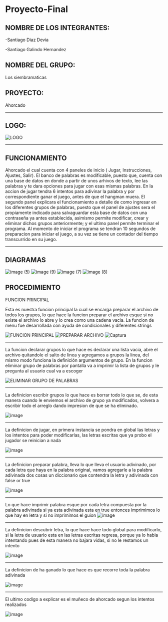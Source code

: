 # Proyecto-Final

NOMBRE DE LOS INTEGRANTES:
---
-Santiago Diaz Devia 

-Santiago Galindo Hernandez 

NOMBRE DEL GRUPO: 
--
Los siembramaticas

PROYECTO: 
---
Ahorcado 

---


LOGO:
---
![LOGO](https://github.com/SantiagoGalindoHernandez19/Proyecto-Final/assets/124641609/750f81e9-0183-4ed8-8109-a1c92f1d0dac)

---

FUNCIONAMIENTO
---
Ahorcado el cual cuenta con 4 paneles de inicio ( Jugar, Instrucciones, Ajustes, Salir). El banco de palabras es modificable, puesto que, cuenta con una base de datos en donde a partir de unos arhivos de texto, lee las palabras y te dara opciones para jugar con esas mismas palabras. En la accion de jugar tendra 6 intentos para adivinar la palabra y por correspondiente ganar el juego, antes de que el  hangman muera. El segundo panel explicara el funcionamiento a detalle de como ingresar en los diferentes grupos de palabras, puesto que el panel de ajustes sera el propiamente indicado para salvaguardar esta base de datos con una contraseña ya antes establecida, asimismo permite modificar, crear y eliminar dichos grupos anteriormente; y el ultimo panel permite terminar el programa. Al momento de iniciar el programa se tendran 10 segundos de preparacion para iniciar el juego, a su vez se tiene un contador del tiempo transcurrido en su juego.

---


DIAGRAMAS
---

![image (5)](https://github.com/SantiagoGalindoHernandez19/Proyecto-Final/assets/124641609/91ce427a-5e82-479d-9630-f36c5450d094)
![image (9)](https://github.com/SantiagoGalindoHernandez19/Proyecto-Final/assets/124641609/55087089-9a52-4944-92b7-d83c4aaa8f51)
![image (7)](https://github.com/SantiagoGalindoHernandez19/Proyecto-Final/assets/124641609/d8c30fe2-16d0-46c9-abaf-472024e561b2)
![image (8)](https://github.com/SantiagoGalindoHernandez19/Proyecto-Final/assets/124641609/aa51df31-1395-4e23-b017-e5fc796262bd)


PROCEDIMIENTO
---

FUNCION PRINCIPAL 

Esta es nuestra funcion principal la cual se encarga preparar el archivo de todos los grupos, lo que hace la funcion preparar el archivo esque si no existe el archivo lo abre y lo crea como una cadena vacia. La funcion de menu fue desarrollada con ayuda de condicionales y diferentes strings 

![FUNCION PRINCIPAL](https://github.com/SantiagoGalindoHernandez19/Proyecto-Final/assets/124641609/521b618d-82b9-41b1-b8f2-72747d1329fd)
![PREPARAR ARCHIVO](https://github.com/SantiagoGalindoHernandez19/Proyecto-Final/assets/124641609/0335c47d-ae71-4df6-aaeb-457b8b5c147e)
![Captura](https://github.com/SantiagoGalindoHernandez19/Proyecto-Final/assets/124641609/e6c46ee8-7c47-4deb-9ae6-c8644faf8cfd)

---

La funcion declarar grupos lo que hace es declarar una lista vacia, abre el archivo quitandole el salto de linea y agregamos a grupos la linea, del mismo modo funciona la definición argumentos de grupo. En la funcion eliminar grupo de palabras por pantalla va a imprimir la lista de grupos y le pregunta al usuario cual va a escoger 

![ELIMINAR GRUPO DE PALABRAS](https://github.com/SantiagoGalindoHernandez19/Proyecto-Final/assets/124641609/8dcffd8b-b5ff-49d2-9f0c-259a1943f916)


---

La definicion escribir grupos lo que hace es borrar todo lo que se, de esta manera cuando le enviemos el archivo de grupo ya modificados, volvera a escribir todo el arreglo dando impresion de que se ha eliminado. 

![image](https://github.com/SantiagoGalindoHernandez19/Proyecto-Final/assets/124641609/f4aa692c-84ad-4096-a93a-9b44e9f0a704)

---

La definicion de jugar, en primera instancia se pondra en global las letras y los intentos para poder modificarlas, las letras escritas que ya probo el jugador se reinician a nada 

![image](https://github.com/SantiagoGalindoHernandez19/Proyecto-Final/assets/124641609/36e3c608-3db4-4bf9-8c4c-239a1db02f02)

---

La definicion preparar palabra, lleva lo que lleva el usuario adivinado, por cada letra que haya en la palabra original, vamos agregarle a la palabra adivinada dos cosas un diccionario que contendra la letra y adivinada con false or true 

![image](https://github.com/SantiagoGalindoHernandez19/Proyecto-Final/assets/124641609/491f02ef-e1e5-4e05-9cb5-078380cf904d)


---

Lo que hace imprimir palabra esque por cada letra compuesta por la palabra adivinada si ya esta adivinada esta en true entonces imprimimos lo que hay en letra y si no imprimimos el guion
![image](https://github.com/SantiagoGalindoHernandez19/Proyecto-Final/assets/124641609/c8530de1-63ca-4aa4-bf2a-835d05f1adc9)

---

La definicion descubrir letra, lo que hace hace todo global para modificarlo, si la letra de usuario esta en las letras escritas regresa, porque ya lo habia intentando pues de esta manera no bajara vidas, si no le restamos un intento

![image](https://github.com/SantiagoGalindoHernandez19/Proyecto-Final/assets/124641609/6f979521-b3d5-43ae-aab0-ee6c6d41e57c)

---

La definicion de ha ganado lo que hace es que recorre toda la palabra adivinada 

![image](https://github.com/SantiagoGalindoHernandez19/Proyecto-Final/assets/124641609/59999aed-942b-462f-aa8d-d06696a3bd15)

---

El ultimo codigo a explicar es el muñeco de ahorcado segun los intentos realizados

![image](https://github.com/SantiagoGalindoHernandez19/Proyecto-Final/assets/124641609/615a9e38-b69c-4a82-b0e9-31ee9735bdf9)



